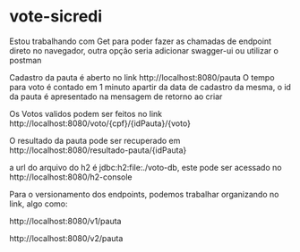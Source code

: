 # vote-sicredi

Estou trabalhando com Get para poder fazer as chamadas de endpoint direto no navegador, outra opção seria adicionar swagger-ui ou utilizar o postman

Cadastro da pauta é aberto no link
http://localhost:8080/pauta
O tempo para voto é contado em 1 minuto apartir da data de cadastro da mesma, o id da pauta é apresentado na mensagem de retorno ao criar

Os Votos validos podem ser feitos no link  
http://localhost:8080/voto/{cpf}/{idPauta}/{voto}

O resultado da pauta pode ser recuperado em http://localhost:8080/resultado-pauta/{idPauta}

a url do arquivo do h2 é jdbc:h2:file:./voto-db, este pode ser acessado no http://localhost:8080/h2-console

Para o versionamento dos endpoints, podemos trabalhar organizando no link, algo como:

http://localhost:8080/v1/pauta 

http://localhost:8080/v2/pauta